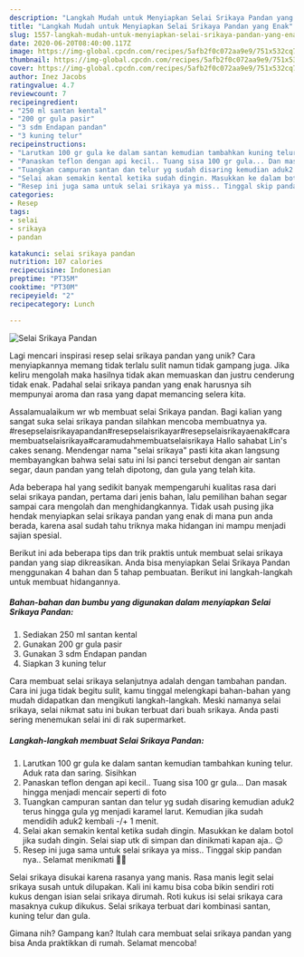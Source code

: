 ```yaml
---
description: "Langkah Mudah untuk Menyiapkan Selai Srikaya Pandan yang Enak"
title: "Langkah Mudah untuk Menyiapkan Selai Srikaya Pandan yang Enak"
slug: 1557-langkah-mudah-untuk-menyiapkan-selai-srikaya-pandan-yang-enak
date: 2020-06-20T08:40:00.117Z
image: https://img-global.cpcdn.com/recipes/5afb2f0c072aa9e9/751x532cq70/selai-srikaya-pandan-foto-resep-utama.jpg
thumbnail: https://img-global.cpcdn.com/recipes/5afb2f0c072aa9e9/751x532cq70/selai-srikaya-pandan-foto-resep-utama.jpg
cover: https://img-global.cpcdn.com/recipes/5afb2f0c072aa9e9/751x532cq70/selai-srikaya-pandan-foto-resep-utama.jpg
author: Inez Jacobs
ratingvalue: 4.7
reviewcount: 7
recipeingredient:
- "250 ml santan kental"
- "200 gr gula pasir"
- "3 sdm Endapan pandan"
- "3 kuning telur"
recipeinstructions:
- "Larutkan 100 gr gula ke dalam santan kemudian tambahkan kuning telur. Aduk rata dan saring. Sisihkan"
- "Panaskan teflon dengan api kecil.. Tuang sisa 100 gr gula... Dan masak hingga menjadi mencair seperti di foto"
- "Tuangkan campuran santan dan telur yg sudah disaring kemudian aduk2 terus hingga gula yg menjadi karamel larut. Kemudian jika sudah mendidih aduk2 kembali -/+ 1 menit."
- "Selai akan semakin kental ketika sudah dingin. Masukkan ke dalam botol jika sudah dingin. Selai siap utk di simpan dan dinikmati kapan aja.. 😉"
- "Resep ini juga sama untuk selai srikaya ya miss.. Tinggal skip pandan nya.. Selamat menikmati 👩‍🍳"
categories:
- Resep
tags:
- selai
- srikaya
- pandan

katakunci: selai srikaya pandan 
nutrition: 107 calories
recipecuisine: Indonesian
preptime: "PT35M"
cooktime: "PT30M"
recipeyield: "2"
recipecategory: Lunch

---
```



![Selai Srikaya Pandan](https://img-global.cpcdn.com/recipes/5afb2f0c072aa9e9/751x532cq70/selai-srikaya-pandan-foto-resep-utama.jpg)

Lagi mencari inspirasi resep selai srikaya pandan yang unik? Cara menyiapkannya memang tidak terlalu sulit namun tidak gampang juga. Jika keliru mengolah maka hasilnya tidak akan memuaskan dan justru cenderung tidak enak. Padahal selai srikaya pandan yang enak harusnya sih mempunyai aroma dan rasa yang dapat memancing selera kita.

Assalamualaikum wr wb membuat selai Srikaya pandan. Bagi kalian yang sangat suka selai srikaya pandan silahkan mencoba membuatnya ya. #resepselaisrikayapandan#resepselaisrikayar#resepselaisrikayaenak#caramembuatselaisrikaya#caramudahmembuatselaisrikaya Hallo sahabat Lin&#39;s cakes senang. Mendengar nama &#34;selai srikaya&#34; pasti kita akan langsung membayangkan bahwa selai satu ini Isi panci tersebut dengan air santan segar, daun pandan yang telah dipotong, dan gula yang telah kita.

Ada beberapa hal yang sedikit banyak mempengaruhi kualitas rasa dari selai srikaya pandan, pertama dari jenis bahan, lalu pemilihan bahan segar sampai cara mengolah dan menghidangkannya. Tidak usah pusing jika hendak menyiapkan selai srikaya pandan yang enak di mana pun anda berada, karena asal sudah tahu triknya maka hidangan ini mampu menjadi sajian spesial.


Berikut ini ada beberapa tips dan trik praktis untuk membuat selai srikaya pandan yang siap dikreasikan. Anda bisa menyiapkan Selai Srikaya Pandan menggunakan 4 bahan dan 5 tahap pembuatan. Berikut ini langkah-langkah untuk membuat hidangannya.

<!--inarticleads1-->

##### Bahan-bahan dan bumbu yang digunakan dalam menyiapkan Selai Srikaya Pandan:

1. Sediakan 250 ml santan kental
1. Gunakan 200 gr gula pasir
1. Gunakan 3 sdm Endapan pandan
1. Siapkan 3 kuning telur


Cara membuat selai srikaya selanjutnya adalah dengan tambahan pandan. Cara ini juga tidak begitu sulit, kamu tinggal melengkapi bahan-bahan yang mudah didapatkan dan mengikuti langkah-langkah. Meski namanya selai srikaya, selai nikmat satu ini bukan terbuat dari buah srikaya. Anda pasti sering menemukan selai ini di rak supermarket. 

<!--inarticleads2-->

##### Langkah-langkah membuat Selai Srikaya Pandan:

1. Larutkan 100 gr gula ke dalam santan kemudian tambahkan kuning telur. Aduk rata dan saring. Sisihkan
1. Panaskan teflon dengan api kecil.. Tuang sisa 100 gr gula... Dan masak hingga menjadi mencair seperti di foto
1. Tuangkan campuran santan dan telur yg sudah disaring kemudian aduk2 terus hingga gula yg menjadi karamel larut. Kemudian jika sudah mendidih aduk2 kembali -/+ 1 menit.
1. Selai akan semakin kental ketika sudah dingin. Masukkan ke dalam botol jika sudah dingin. Selai siap utk di simpan dan dinikmati kapan aja.. 😉
1. Resep ini juga sama untuk selai srikaya ya miss.. Tinggal skip pandan nya.. Selamat menikmati 👩‍🍳


Selai srikaya disukai karena rasanya yang manis. Rasa manis legit selai srikaya susah untuk dilupakan. Kali ini kamu bisa coba bikin sendiri roti kukus dengan isian selai srikaya dirumah. Roti kukus isi selai srikaya cara masaknya cukup dikukus. Selai srikaya terbuat dari kombinasi santan, kuning telur dan gula. 

Gimana nih? Gampang kan? Itulah cara membuat selai srikaya pandan yang bisa Anda praktikkan di rumah. Selamat mencoba!
